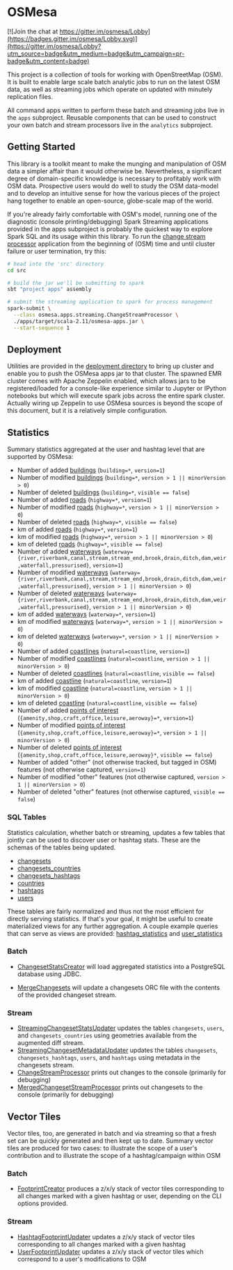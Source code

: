 # OSMesa

[![Join the chat at https://gitter.im/osmesa/Lobby](https://badges.gitter.im/osmesa/Lobby.svg)](https://gitter.im/osmesa/Lobby?utm_source=badge&utm_medium=badge&utm_campaign=pr-badge&utm_content=badge)

This project is a collection of tools for working with OpenStreetMap (OSM). It is built to enable
large scale batch analytic jobs to run on the latest OSM data, as well as streaming jobs which
operate on updated with minutely replication files.

All command apps written to perform these batch and streaming jobs live in the `apps` subproject.
Reusable components that can be used to construct your own batch and stream processors live
in the `analytics` subproject.

## Getting Started

This library is a toolkit meant to make the munging and manipulation of
OSM data a simpler affair than it would otherwise be. Nevertheless, a
significant degree of domain-specific knowledge is necessary to
profitably work with OSM data. Prospective users would do well to study
the OSM data-model and to develop an intuitive sense for how the various
pieces of the project hang together to enable an open-source, globe-scale
map of the world.

If you're already fairly comfortable with OSM's model, running one of
the diagnostic (console printing/debugging) Spark Streaming applications
provided in the apps subproject is probably the quickest way to
explore Spark SQL and its usage within this library. To run the
[change stream processor](src/apps/src/main/scala/osmesa/apps/streaming/ChangeStreamProcessor.scala)
application from the beginning of (OSM) time and until cluster failure
or user termination, try this:

```bash
# head into the 'src' directory
cd src

# build the jar we'll be submitting to spark
sbt "project apps" assembly

# submit the streaming application to spark for process management
spark-submit \
  --class osmesa.apps.streaming.ChangeStreamProcessor \
  ./apps/target/scala-2.11/osmesa-apps.jar \
  --start-sequence 1
```

## Deployment

Utilities are provided in the [deployment directory](deployment) to bring
up cluster and enable you to push the OSMesa apps jar to that cluster. The
spawned EMR cluster comes with Apache Zeppelin enabled, which allows
jars to be registered/loaded for a console-like experience similar to
Jupyter or IPython notebooks but which will execute spark jobs across the
entire spark cluster. Actually wiring up Zeppelin to use OSMesa sources
is beyond the scope of this document, but it is a relatively simple
configuration.

## Statistics

Summary statistics aggregated at the user and hashtag level that are
supported by OSMesa:

- Number of added [buildings](https://wiki.openstreetmap.org/wiki/Buildings) (`building=*`,
  `version=1`)
- Number of modified [buildings](https://wiki.openstreetmap.org/wiki/Buildings) (`building=*`,
  `version > 1 || minorVersion > 0`)
- Number of deleted [buildings](https://wiki.openstreetmap.org/wiki/Buildings) (`building=*`,
  `visible == false`)
- Number of added [roads](https://wiki.openstreetmap.org/wiki/Highways) (`highway=*`,
  `version=1`)
- Number of modified [roads](https://wiki.openstreetmap.org/wiki/Highways) (`highway=*`,
  `version > 1 || minorVersion > 0`)
- Number of deleted [roads](https://wiki.openstreetmap.org/wiki/Highways) (`highway=*`,
  `visible == false`)
- km of added [roads](https://wiki.openstreetmap.org/wiki/Highways) (`highway=*`, `version=1`)
- km of modified [roads](https://wiki.openstreetmap.org/wiki/Highways) (`highway=*`,
  `version > 1 || minorVersion > 0`)
- km of deleted [roads](https://wiki.openstreetmap.org/wiki/Highways) (`highway=*`,
  `visible == false`)
- Number of added [waterways](https://wiki.openstreetmap.org/wiki/Waterways)
  (`waterway={river,riverbank,canal,stream,stream_end,brook,drain,ditch,dam,weir,waterfall,pressurised}`,
  `version=1`)
- Number of modified [waterways](https://wiki.openstreetmap.org/wiki/Waterways)
  (`waterway={river,riverbank,canal,stream,stream_end,brook,drain,ditch,dam,weir,waterfall,pressurised}`,
  `version > 1 || minorVersion > 0`)
- Number of deleted [waterways](https://wiki.openstreetmap.org/wiki/Waterways)
  (`waterway={river,riverbank,canal,stream,stream_end,brook,drain,ditch,dam,weir,waterfall,pressurised}`,
  `version > 1 || minorVersion > 0`)
- km of added [waterways](https://wiki.openstreetmap.org/wiki/Waterways) (`waterway=*`,
  `version=1`)
- km of modified [waterways](https://wiki.openstreetmap.org/wiki/Waterways) (`waterway=*`,
  `version > 1 || minorVersion > 0`)
- km of deleted [waterways](https://wiki.openstreetmap.org/wiki/Waterways) (`waterway=*`,
  `version > 1 || minorVersion > 0`)
- Number of added [coastlines](https://wiki.openstreetmap.org/wiki/Coastline)
  (`natural=coastline`, `version=1`)
- Number of modified [coastlines](https://wiki.openstreetmap.org/wiki/Coastline)
  (`natural=coastline`, `version > 1 || minorVersion > 0`)
- Number of deleted [coastlines](https://wiki.openstreetmap.org/wiki/Coastline)
  (`natural=coastline`, `visible == false`)
- km of added [coastline](https://wiki.openstreetmap.org/wiki/Coastline) (`natural=coastline`,
  `version=1`)
- km of modified [coastline](https://wiki.openstreetmap.org/wiki/Coastline) (`natural=coastline`,
  `version > 1 || minorVersion > 0`)
- km of deleted [coastline](https://wiki.openstreetmap.org/wiki/Coastline) (`natural=coastline`,
  `visible == false`)
- Number of added [points of interest](https://wiki.openstreetmap.org/wiki/Points_of_interest)
  (`{amenity,shop,craft,office,leisure,aeroway}=*`, `version=1`)
- Number of modified [points of interest](https://wiki.openstreetmap.org/wiki/Points_of_interest)
  (`{amenity,shop,craft,office,leisure,aeroway}=*`, `version > 1 || minorVersion > 0`)
- Number of deleted [points of interest](https://wiki.openstreetmap.org/wiki/Points_of_interest)
  (`{amenity,shop,craft,office,leisure,aeroway}*`, `visible == false`)
- Number of added "other" (not otherwise tracked, but tagged in OSM) features (not otherwise
  captured, `version=1`)
- Number of modified "other" features (not otherwise captured, `version > 1 || minorVersion > 0`)
- Number of deleted "other" features (not otherwise captured, `visible == false`)

### SQL Tables

Statistics calculation, whether batch or streaming, updates a few tables
that jointly can be used to discover user or hashtag stats. These are
the schemas of the tables being updated.

- [changesets](deployment/sql/changesets.sql)
- [changesets_countries](deployment/sql/changesets_countries.sql)
- [changesets_hashtags](deployment/sql/changesets_hashtags.sql)
- [countries](deployment/sql/countries.sql)
- [hashtags](deployment/sql/hashtags.sql)
- [users](deployment/sql/users.sql)


These tables are fairly normalized and thus not the most efficient for
directly serving statistics. If that's your goal, it might be useful
to create materialized views for any further aggregation. A couple example
queries that can serve as views are provided:
[hashtag_statistics](https://github.com/azavea/osmesa-stat-server/blob/master/sql/hashtag_statistics.sql)
and [user_statistics](https://github.com/azavea/osmesa-stat-server/blob/master/sql/user_statistics.sql)

### Batch

- [ChangesetStatsCreator](src/apps/src/main/scala/osmesa/apps/batch/ChangesetStatsCreator.scala)
will load aggregated statistics into a PostgreSQL database using JDBC.

- [MergeChangesets](src/apps/src/main/scala/osmesa/apps/batch/MergeChangesets.scala)
will update a changesets ORC file with the contents of the provided changeset stream.

### Stream

- [StreamingChangesetStatsUpdater](src/apps/src/main/scala/osmesa/apps/streaming/StreamingChangesetStatsUpdater.scala)
updates the tables `changesets`, `users`, and `changesets_countries` using geometries available from the augmented diff stream.
- [StreamingChangesetMetadataUpdater](src/apps/src/main/scala/osmesa/apps/streaming/StreamingChangesetMetadataUpdater.scala)
updates the tables `changesets`, `changesets_hashtags`, `users`, and `hashtags` using metadata in the changesets stream.
- [ChangeStreamProcessor](src/apps/src/main/scala/osmesa/apps/streaming/ChangeStreamProcessor.scala)
prints out changes to the console (primarily for debugging)
- [MergedChangesetStreamProcessor](src/apps/src/main/scala/osmesa/apps/streaming/MergedChangesetStreamProcessor.scala)
prints out changesets to the console (primarily for debugging)

## Vector Tiles

Vector tiles, too, are generated in batch and via streaming so that a
fresh set can be quickly generated and then kept up to date. Summary
vector tiles are produced for two cases: to illustrate the scope
of a user's contribution and to illustrate the scope of a
hashtag/campaign within OSM

### Batch

- [FootprintCreator](src/apps/src/main/scala/osmesa/apps/batch/FootprintCreator.scala)
produces a z/x/y stack of vector tiles corresponding to all changes
marked with a given hashtag or user, depending on the CLI options provided.

### Stream

- [HashtagFootprintUpdater](src/apps/src/main/scala/osmesa/apps/streaming/HashtagFootprintUpdater.scala)
updates a z/x/y stack of vector tiles corresponding to all changes
marked with a given hashtag
- [UserFootprintUpdater](src/apps/src/main/scala/osmesa/apps/streaming/UserFootprintUpdater.scala)
updates a z/x/y stack of vector tiles which correspond to a user's
modifications to OSM
